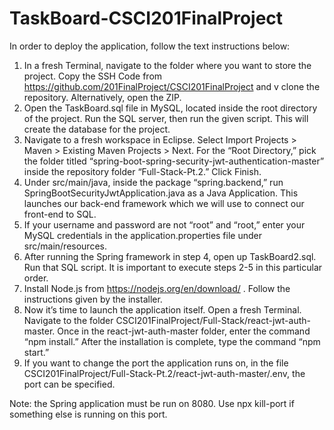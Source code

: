 # TaskBoard-CSCI201FinalProject
In order to deploy the application, follow the text instructions below:
1. In a fresh Terminal, navigate to the folder where you want to store the project. Copy the SSH Code from https://github.com/201FinalProject/CSCI201FinalProject and   v  clone the repository. Alternatively, open the ZIP.
2. Open the TaskBoard.sql file in MySQL, located inside the root directory of the project. Run the SQL server, then run the given script. This will create the database for the project.
3. Navigate to a fresh workspace in Eclipse. Select Import Projects > Maven > Existing Maven Projects > Next. For the “Root Directory,” pick the folder titled “spring-boot-spring-security-jwt-authentication-master” inside the repository folder “Full-Stack-Pt.2.” Click Finish.
4. Under src/main/java, inside the package “spring.backend,” run SpringBootSecurityJwtApplication.java as a Java Application. This launches our back-end framework which we will use to connect our front-end to SQL.
5. If your username and password are not “root” and “root,” enter your MySQL credentials in the application.properties file under src/main/resources.
6. After running the Spring framework in step 4, open up TaskBoard2.sql. Run that SQL script. It is important to execute steps 2-5 in this particular order.
7. Install Node.js from https://nodejs.org/en/download/ . Follow the instructions given by the installer.
8. Now it’s time to launch the application itself. Open a fresh Terminal. Navigate to the folder CSCI201FinalProject/Full-Stack/react-jwt-auth-master. Once in the react-jwt-auth-master folder, enter the command “npm install.” After the installation is complete, type the command “npm start.” 
9. If you want to change the port the application runs on, in the file CSCI201FinalProject/Full-Stack-Pt.2/react-jwt-auth-master/.env, the port can be specified.

Note: the Spring application must be run on 8080. Use npx kill-port if something else is running on this port.
